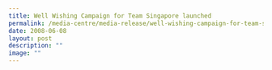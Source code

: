 ```yaml
---
title: Well Wishing Campaign for Team Singapore launched
permalink: /media-centre/media-release/well-wishing-campaign-for-team-singapore-launched/
date: 2008-06-08
layout: post
description: ""
image: ""
---
```

